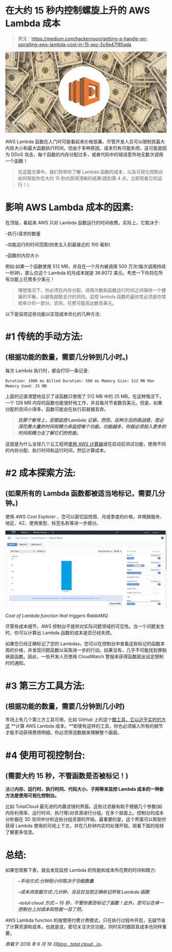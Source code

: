 # 在大约 15 秒内控制螺旋上升的 AWS Lambda 成本

> 原文：<https://medium.com/hackernoon/getting-a-handle-on-spiralling-aws-lambda-cost-in-15-sec-5c6e47f85ada>

![](img/371115ee4b7315f52a0c7eb0f4a54016.png)

AWS Lambda 函数在入门时可能看起来价格低廉。尽管开发人员可以限制其最大内存大小和最大函数执行时间，但由于多种原因，成本仍有可能失控。这可能是因为 DDoS 攻击，每个函数的内存分配过多，或者代码中的错误意外地无数次调用一个函数！

> 在这篇文章中，我们将带你了解 Lambda 函数的成本，以及可视化控制台如何帮助你在大约 15 秒内获得清晰的结果(跳到第 4 点，立即观看它的运行！).

# 影响 AWS Lambda 成本的因素:

在顶层，看起来 AWS 只对 Lambda 函数运行的时间收费。实际上，它取决于:

–执行/请求的数量

–功能运行的时间范围(四舍五入到最接近的 100 毫秒)

–函数的内存大小

例如:如果一个函数使用 512 MB，并且在一个月内被调用 500 万次(每次调用持续一秒钟)，那么仅这个 Lambda 的月成本就是 36.8072 美元。考虑一下你将在所有功能上花费多少美元！

> 理想情况下，你必须在内存分配、调用次数和函数运行时间之间保持一个健康的平衡，以避免超额支付的风险。监控 lambda 函数的最优性必须是你常规审计的一部分。否则，花费可能高达数百美元。

以下是监控这些功能以实现成本优化的几种方法:

# #1 传统的手动方法:

## (根据功能的数量，需要几分钟到几小时。)

每次 Lambda 执行时，都会打印一条记录:

```
Duration: 1000 ms Billed Duration: 500 ms Memory Size: 512 MB Max Memory Used: 25 MB
```

上面的记录清楚地显示了该函数只使用了 512 MB 中的 25 MB。在这种情况下，一个 128 MB 内存的函数也能很好地工作，并且每月节省数百美元。但是，如果分配的空间小得多，函数可能会在执行前就被丢弃。

> ***在那个账号上，定期监控 Lambda 记录。然而，这种方法的挑战是，您必须花费大量的时间和精力来监控每个功能。功能越多，你就必须投入更多的时间和精力去了解它们的性能。***

这就是为什么全球几个云工程师[使用 AWS 计算器](https://s3.amazonaws.com/lambda-tools/pricing-calculator.html)或在启动前测试功能，使用不同的内存分配、执行时间和运行时间，然后计算成本。

# #2 成本探索方法:

## (如果所有的 Lambda 函数都被适当地标记，需要几分钟。)

使用 *AWS Cost Explorer* ，您可以密切监控周、月或季度的价格，并根据服务、地区、AZ、使用类型、标签名称等进一步细分。

![](img/8d08ccd46e09cfb9d0d335087d88d98f.png)

*Cost of Lambda function that triggers RabbitMQ*

尽管有成本细节，AWS 控制台不提供对实际问题领域的可见性。当一个问题发生时，你可以计算出 Lambda 函数的成本是否已经失控。

如果您已经正确标记了您的 Lambdas，您可以在控制台中查看这些标记的函数本周的价格，并发现问题函数以采取进一步的行动。如果没有，几乎不可能找到罪魁祸首函数。因此，一些开发人员使用 CloudWatch 警报来获得函数超出设定限制时的通知。

# #3 第三方工具方法:

## (根据功能的数量，需要几分钟到几小时)

市场上有几个第三方工具可用，比如 GitHub 上的这个[酷工具，它以近乎实时的方式](https://github.com/concurrencylabs/aws-pricing-tools/tree/master/functions) **计算 AWS Lambda 成本。**即使有这样的工具，你也必须输入所有的细节才能手动获得费用明细。你必须筛选数据来理解整个画面。

# #4 使用可视控制台:

## (需要大约 15 秒，不管函数是否被标记！)

通过**内存、运行时、执行时间、代码大小、子网等来监控 Lambda 成本的一种新方法是使用可视化控制台。**

比如 TotalCloud 最先进的内置滤镜的界面。这些过滤器有助于根据几个参数(如内存利用率、运行时间、执行等)对资源进行分组。在多个层面上。控制台的成本分析器在 3D 空间中分析这些分组资源的开销。最重要的是，这个界面可以帮助你获得 Lambda 使用的可视上下文，并在几秒钟内实时处理开销。观看下面的视频了解更多信息。

# 总结:

如果您观察下表，就会发现监控 Lambda 的性能和成本所花费的时间和精力:

> ***–手动方式:分钟到小时取决于功能数量***
> 
> ***–成本浏览器方式:几分钟，当且仅当您正确标记所有 Lambda 函数***
> 
> ***–total cloud 方式:~ 15 秒，不管你是否标记了函数！此外，您可以在单一控制台上对成本和性能一目了然。***

AWS Lambda function 的按使用付费计费模式，只在执行过程中开启，无疑节省了计算资源和成本。也就是说，密切关注次优功能，同时实时跟踪其成本也同样重要。

*原载于 2018 年 6 月 19 日*[*blog . total cloud . io*](http://blog.totalcloud.io/getting-a-handle-on-spiralling-aws-lambda-cost-in-sec/)*。*